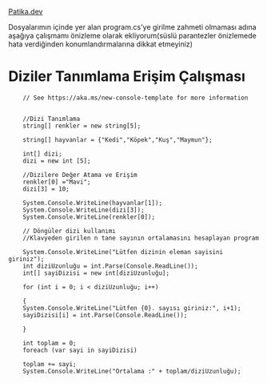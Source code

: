 [Patika.dev](https://github.com/mordulu)


Dosyalarımın içinde yer alan program.cs'ye girilme zahmeti olmaması adına aşağıya çalışmamı önizleme olarak ekliyorum(süslü parantezler önizlemede hata verdiğinden konumlandırmalarına dikkat etmeyiniz)

# Diziler Tanımlama Erişim Çalışması
        // See https://aka.ms/new-console-template for more information


        //Dizi Tanımlama
        string[] renkler = new string[5];

        string[] hayvanlar = {"Kedi","Köpek","Kuş","Maymun"};

        int[] dizi;
        dizi = new int [5];

        //Dizilere Değer Atama ve Erişim
        renkler[0] ="Mavi";
        dizi[3] = 10;

        System.Console.WriteLine(hayvanlar[1]);
        System.Console.WriteLine(dizi[3]);
        System.Console.WriteLine(renkler[0]);

        // Döngüler dizi kullanımı
        //Klavyeden girilen n tane sayının ortalamasını hesaplayan program

        System.Console.WriteLine("Lütfen dizinin eleman sayisini giriniz");
        int diziUzunluğu = int.Parse(Console.ReadLine());
        int[] sayiDizisi = new int[diziUzunluğu];

        for (int i = 0; i < diziUzunluğu; i++)
        
        {
        System.Console.WriteLine("Lütfen {0}. sayısı giriniz:", i+1);
        sayiDizisi[i] = int.Parse(Console.ReadLine());

        }

        int toplam = 0;
        foreach (var sayi in sayiDizisi)

        toplam += sayi;
        System.Console.WriteLine("Ortalama :" + toplam/diziUzunluğu);


